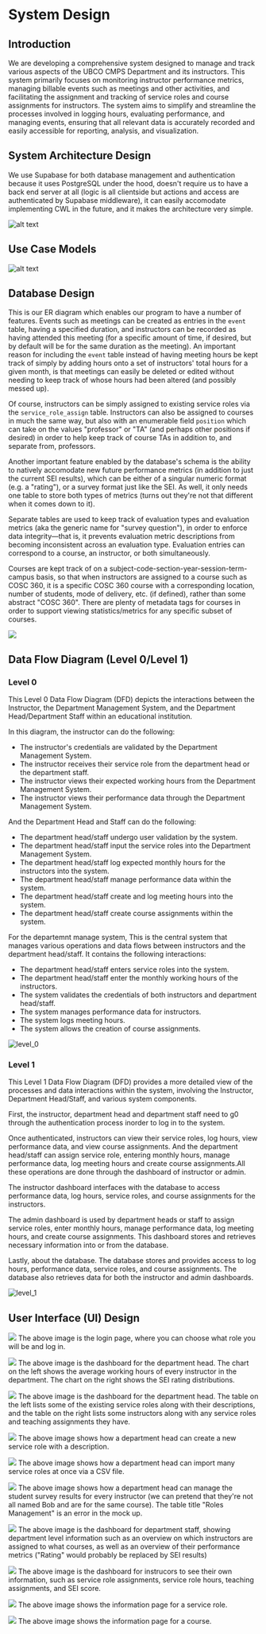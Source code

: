 # System Design

## Introduction

We are developing a comprehensive system designed to manage and track various aspects of the UBCO CMPS Department and its instructors. This system primarily focuses on monitoring instructor performance metrics, managing billable events such as meetings and other activities, and facilitating the assignment and tracking of service roles and course assignments for instructors. The system aims to simplify and streamline the processes involved in logging hours, evaluating performance, and managing events, ensuring that all relevant data is accurately recorded and easily accessible for reporting, analysis, and visualization.

## System Architecture Design

We use Supabase for both database management and authentication because it uses PostgreSQL under the hood, doesn't require us to have a back end server at all (logic is all clientside but actions and access are authenticated by Supabase middleware), it can easily accomodate implementing CWL in the future, and it makes the architecture very simple.

![alt text](./System%20Architecture%20Diagram/System%20Architecture%20Diagram.png)

## Use Case Models

![alt text](./Use%20Case%20Diagram/Use%20Case%20Diagram.png)

## Database Design

This is our ER diagram which enables our program to have a number of features. Events such as meetings can be created as entries in the `event` table, having a specified duration, and instructors can be recorded as having attended this meeting (for a specific amount of time, if desired, but by default will be for the same duration as the meeting). An important reason for including the `event` table instead of having meeting hours be kept track of simply by adding hours onto a set of instructors' total hours for a given month, is that meetings can easily be deleted or edited without needing to keep track of whose hours had been altered (and possibly messed up).

Of course, instructors can be simply assigned to existing service roles via the `service_role_assign` table. Instructors can also be assigned to courses in much the same way, but also with an enumerable field `position` which can take on the values "professor" or "TA" (and perhaps other positions if desired) in order to help keep track of course TAs in addition to, and separate from, professors.

Another important feature enabled by the database's schema is the ability to natively accomodate new future performance metrics (in addition to just the current SEI results), which can be either of a singular numeric format (e.g. a "rating"), or a survey format just like the SEI. As well, it only needs one table to store both types of metrics (turns out they're not that different when it comes down to it).

Separate tables are used to keep track of evaluation types and evaluation metrics (aka the generic name for "survey question"), in order to enforce data integrity—that is, it prevents evaluation metric descriptions from becoming inconsistent across an evaluation type. Evaluation entries can correspond to a course, an instructor, or both simultaneously.

Courses are kept track of on a subject-code-section-year-session-term-campus basis, so that when instructors are assigned to a course such as COSC 360, it is a specific COSC 360 course with a corresponding location, number of students, mode of delivery, etc. (if defined), rather than some abstract "COSC 360". There are plenty of metadata tags for courses in order to support viewing statistics/metrics for any specific subset of courses.

![](./ER%20Diagram/ER%20Diagram.png)

## Data Flow Diagram (Level 0/Level 1)

### Level 0

This Level 0 Data Flow Diagram (DFD) depicts the interactions between the Instructor, the Department Management System, and the Department Head/Department Staff within an educational institution. 

In this diagram, the instructor can do the following:

- The instructor's credentials are validated by the Department Management System.
- The instructor receives their service role from the department head or the department staff.
- The instructor views their expected working hours from the Department Management System.
- The instructor views their performance data through the Department Management System.

And the Department Head and Staff can do the following:

- The department head/staff undergo user validation by the system.
- The department head/staff input the service roles into the Department Management System.
- The department head/staff log expected monthly hours for the instructors into the system.
- The department head/staff manage performance data within the system.
- The department head/staff create and log meeting hours into the system.
- The department head/staff create course assignments within the system.

For the departemnt manage system, This is the central system that manages various operations and data flows between instructors and the department head/staff. It contains the following interactions:

- The department head/staff enters service roles into the system.
- The department head/staff enter the monthly working hours of the instructors.
- The system validates the credentials of both instructors and department head/staff.
- The system manages performance data for instructors.
- The system logs meeting hours.
- The system allows the creation of course assignments.



![level_0](./DFD%20Diagram/DFD_level_0.png)

### Level 1
This Level 1 Data Flow Diagram (DFD) provides a more detailed view of the processes and data interactions within the system, involving the Instructor, Department Head/Staff, and various system components.

First, the instructor, department head and department staff need to g0 through the authentication process inorder to log in to the system. 

Once authenticated, instructors can view their service roles, log hours, view performance data, and view course assignments. And the department head/staff can assign service role, entering monthly hours, manage performance data, log meeting hours and create course assignments.All these operations are done through the dashboard of instructor or admin.  

The instructor dashboard interfaces with the database to access performance data, log hours, service roles, and course assignments for the instructors.

The admin dashboard is used by department heads or staff to assign service roles, enter monthly hours, manage performance data, log meeting hours, and create course assignments. This dashboard stores and retrieves necessary information into or from the database.

Lastly, about the database. The database stores and provides access to log hours, performance data, service roles, and course assignments. The database also retrieves data for both the instructor and admin dashboards.

![level_1](./DFD%20Diagram/DFD_level_1.png)

## User Interface (UI) Design

![](./UI%20Mockups/Login_Signup%20Page/Login%20Page.png)
The above image is the login page, where you can choose what role you will be and log in.

![](./UI%20Mockups/Dashboard/Dept%20Head%20Dashboard%201.png)
The above image is the dashboard for the department head. The chart on the left shows the average working hours of every instructor in the department. The chart on the right shows the SEI rating distributions.

![](./UI%20Mockups/Dashboard/Dept%20Head%20Dashboard%202.png)
The above image is the dashboard for the department head. The table on the left lists some of the existing service roles along with their descriptions, and the table on the right lists some instructors along with any service roles and teaching assignments they have.

![](./UI%20Mockups/Dashboard/Dept%20Head%20Dashboard%203.png)
The above image shows how a department head can create a new service role with a description.

![](./UI%20Mockups/Dashboard/Dept%20Head%20Dashboard%204.png)
The above image shows how a department head can import many service roles at once via a CSV file.

![](./UI%20Mockups/Dashboard/Dept%20Head%20Dashboard%205.png)
The above image shows how a department head can manage the student survey results for every instructor (we can pretend that they're not all named Bob and are for the same course). The table title "Roles Management" is an error in the mock up.

![](./UI%20Mockups/Dashboard/Staff%20Dashboard.png)
The above image is the dashboard for department staff, showing department level information such as an overview on which instructors are assigned to what courses, as well as an overview of their performance metrics ("Rating" would probably be replaced by SEI results)

![](./UI%20Mockups/Dashboard/Instructor%20Dashboard.png)
The above image is the dashboard for instrucors to see their own information, such as service role assignments, service role hours, teaching assignments, and SEI score.

![](./UI%20Mockups/Service%20Role%20Page/Service%20Role%20Page.png)
The above image shows the information page for a service role.

![](./UI%20Mockups/Course%20Page/Course%20Page.png)
The above image shows the information page for a course.
